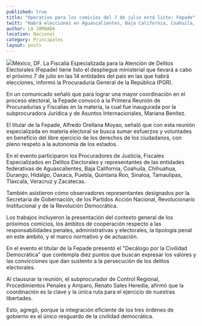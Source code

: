 ```yaml
---
published: true
title: "Operativo para los comicios del 7 de julio está listo: Fepade"
twitt: "Habrá elecciones en Aguascalientes, Baja California, Coahuila, Chihuahua, Durango, Hidalgo, Oaxaca, Puebla, Quintana Roo, Sinaloa, Tamaulipas, Tlaxcala, Veracruz y Zacatecas"
author: LA JORNADA
location: Nacional
category: Principales
layout: posts
---
```


![](http://i.imgur.com/aIja6Cem.jpg)México, DF. La Fiscalía Especializada para la Atención de Delitos Electorales (Fepade) tiene listo el despliegue ministerial que llevará a cabo el próximo 7 de julio en las 14 entidades del país en las que habrá elecciones, informó la Procuraduría General de la República (PGR).

En un comunicado señaló que para lograr una mayor coordinación en el proceso electoral, la Fepade convocó a la Primera Reunión de Procuradurías y Fiscalías en la materia, la cual fue inaugurada por la subprocuradora Jurídica y de Asuntos Internacionales, Mariana Benítez.

El titular de la Fepade, Alfredo Orellana Moyao, señaló que con esta reunión especializada en materia electoral se busca sumar esfuerzos y voluntades en beneficio del libre ejercicio de los derechos de los ciudadanos, con pleno respeto a la autonomía de los estados.

En el evento participaron los Procuradores de Justicia, Fiscales Especializados en Delitos Electorales y representantes de las entidades federativas de Aguascalientes, Baja California, Coahuila, Chihuahua, Durango, Hidalgo, Oaxaca, Puebla, Quintana Roo, Sinaloa, Tamaulipas, Tlaxcala, Veracruz y Zacatecas.

También asistieron cómo observadores representantes designados por la Secretaría de Gobernación, de los Partidos Acción Nacional, Revolucionario Institucional y de la Revolución Democrática.

Los trabajos incluyeron la presentación del contexto general de los próximos comicios, los ámbitos de cooperación respecto a las responsabilidades penales, administrativas y electorales, la tipología penal en este ámbito, y el marco normativo y de actuación.

En el evento el titular de la Fepade presentó el "Decálogo por la Civilidad Democrática" que contempla diez puntos que buscan expresar los valores y las convicciones que dan sustento a la persecución de los delitos electorales.

Al clausurar la reunión, el subprocurador de Control Regional, Procedimientos Penales y Amparo, Renato Sales Heredia, afirmó que la coordinación es la clave y la única ruta para el ejercicio de nuestras libertades.

Esto, agregó, porque la integración eficiente de los tres órdenes de gobierno es el único resguardo de la civilidad democrática.
